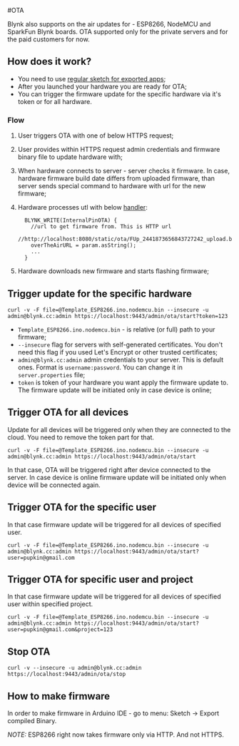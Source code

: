 #OTA

Blynk also supports on the air updates for - ESP8266, NodeMCU and SparkFun Blynk boards. OTA supported only 
for the private servers and for the paid customers for now.

## How does it work?

 - You need to use [regular sketch for exported apps](https://github.com/blynkkk/blynk-library/tree/master/examples/Export_Demo/Template_ESP8266);
 - After you launched your hardware you are ready for OTA;
 - You can trigger the firmware update for the specific hardware via it's token or for all hardware.
 
### Flow 
  
 1. User triggers OTA with one of below HTTPS request;
 2. User provides within HTTPS request admin credentials and firmware binary file to update hardware with;
 3. When hardware connects to server - server checks it firmware. In case, hardware firmware build date differs from 
 uploaded firmware, than server sends special command to hardware with url for the new firmware;
 4. Hardware processes utl with below [handler](https://github.com/blynkkk/blynk-library/blob/master/examples/Export_Demo/Template_ESP8266/OTA.h#L28): 
    ```
      BLYNK_WRITE(InternalPinOTA) {
        //url to get firmware from. This is HTTP url
        //http://localhost:8080/static/ota/FUp_2441873656843727242_upload.bin
        overTheAirURL = param.asString();
        ...
      }
    ```
    
  5. Hardware downloads new firmware and starts flashing firmware;  

## Trigger update for the specific hardware

```
curl -v -F file=@Template_ESP8266.ino.nodemcu.bin --insecure -u admin@blynk.cc:admin https://localhost:9443/admin/ota/start?token=123
```

 - ```Template_ESP8266.ino.nodemcu.bin``` - is relative (or full) path to your firmware;
 - ```--insecure``` flag for servers with self-generated certificates. You don't need this flag if you used Let's Encrypt or other trusted certificates;
 - ```admin@blynk.cc:admin``` admin credentials to your server. This is default ones. Format is ```username:password```. You can change it in ```server.properties``` file;
 - ```token``` is token of your hardware you want apply the firmware update to. The firmware update will be initiated only in case device is online;

## Trigger OTA for all devices
 
Update for all devices will be triggered only when they are connected to the cloud. You need to remove the token part for that.

```
curl -v -F file=@Template_ESP8266.ino.nodemcu.bin --insecure -u admin@blynk.cc:admin https://localhost:9443/admin/ota/start
```

In that case, OTA will be triggered right after device connected to the server. In case device is online firmware update 
will be initiated only when device will be connected again.

## Trigger OTA for the specific user

In that case firmware update will be triggered for all devices of specified user. 

```
curl -v -F file=@Template_ESP8266.ino.nodemcu.bin --insecure -u admin@blynk.cc:admin https://localhost:9443/admin/ota/start?user=pupkin@gmail.com
```

## Trigger OTA for specific user and project

In that case firmware update will be triggered for all devices of specified user within specified project. 

```
curl -v -F file=@Template_ESP8266.ino.nodemcu.bin --insecure -u admin@blynk.cc:admin https://localhost:9443/admin/ota/start?user=pupkin@gmail.com&project=123
```

## Stop OTA

```
curl -v --insecure -u admin@blynk.cc:admin https://localhost:9443/admin/ota/stop
```

## How to make firmware

In order to make firmware in Arduino IDE - go to menu: Sketch -> Export compiled Binary.


*NOTE:* ESP8266 right now takes firmware only via HTTP. And not HTTPS.